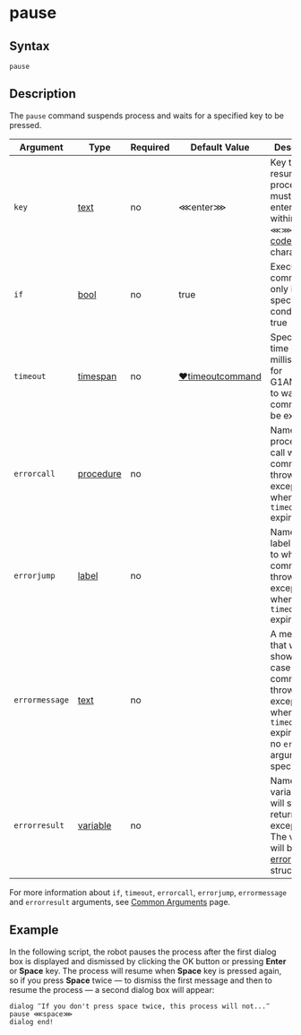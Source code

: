 # pause

## Syntax

```G1ANT
pause
```

## Description

The `pause` command suspends process and waits for a specified key to be pressed.

| Argument | Type | Required | Default Value | Description |
| -------- | ---- | -------- | ------------- | ----------- |
|`key`| [text](../../G1ANT.Language/Structures/TextStructure.md) | no | ⋘enter⋙ | Key to resume process — must be entered within the `⋘⋙` [key code](../../../appendices/special-characters/key-code.md) characters |
| `if`           | [bool](../../G1ANT.Language/Structures/BooleanStructure.md) | no       | true                                                        | Executes the command only if a specified condition is true   |
| `timeout`      | [timespan](../../G1ANT.Language/Structures/TimeSpanStructure.md) | no       | [♥timeoutcommand](../Variables/TimeoutCommandVariable.md) | Specifies time in milliseconds for G1ANT.Robot to wait for the command to be executed |
| `errorcall`    | [procedure](../../G1ANT.Language/Structures/ProcedureStructure.md) | no       |                                                             | Name of a procedure to call when the command throws an exception or when a given `timeout` expires |
| `errorjump`    | [label](../../G1ANT.Language/Structures/LabelStructure.md) | no       |                                                             | Name of the label to jump to when the command throws an exception or when a given `timeout` expires |
| `errormessage` | [text](../../G1ANT.Language/Structures/TextStructure.md) | no       |                                                             | A message that will be shown in case the command throws an exception or when a given `timeout` expires, and no `errorjump` argument is specified |
| `errorresult`  | [variable](../../G1ANT.Language/Structures/VariableStructure.md) | no       |                                                             | Name of a variable that will store the returned exception. The variable will be of [error](../../G1ANT.Language/Structures/ErrorStructure.md) structure  |

For more information about `if`, `timeout`, `errorcall`, `errorjump`, `errormessage` and `errorresult` arguments, see [Common Arguments](../../../appendices/common-arguments.md) page.

## Example

In the following script, the robot pauses the process after the first dialog box is displayed and dismissed by clicking the OK button or pressing **Enter** or **Space** key. The process will resume when **Space** key is pressed again, so if you press **Space** twice — to dismiss the first message and then to resume the process — a second dialog box will appear:

```G1ANT
dialog ‴If you don't press space twice, this process will not...‴
pause ⋘space⋙
dialog end!
```
